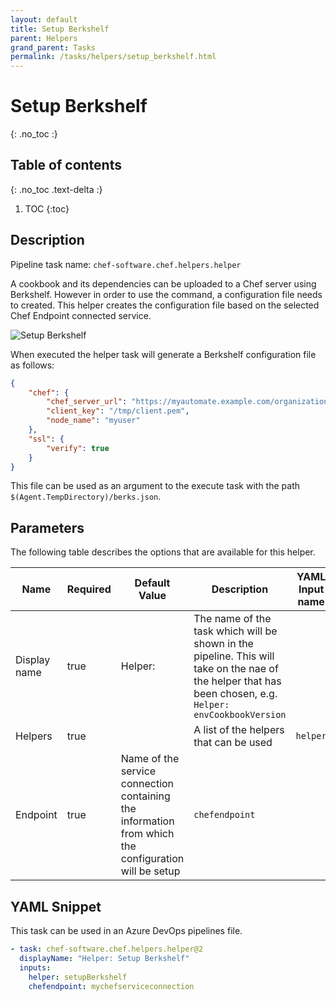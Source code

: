 ```yaml
---
layout: default
title: Setup Berkshelf
parent: Helpers
grand_parent: Tasks
permalink: /tasks/helpers/setup_berkshelf.html
---
```


# Setup Berkshelf
{: .no_toc :}

## Table of contents
{: .no_toc .text-delta :}

1. TOC
{:toc}

## Description

Pipeline task name: `chef-software.chef.helpers.helper`

A cookbook and its dependencies can be uploaded to a Chef server using Berkshelf. However in order to use the command, a configuration file needs to created. This helper creates the configuration file based on the selected Chef Endpoint connected service.

![Setup Berkshelf](../../images/helper_setup_berkshelf.png)

When executed the helper task will generate a Berkshelf configuration file as follows:

```json
{
    "chef": {
        "chef_server_url": "https://myautomate.example.com/organizations/mycompany",
        "client_key": "/tmp/client.pem",
        "node_name": "myuser"
    },
    "ssl": {
        "verify": true
    }
}
```

This file can be used as an argument to the execute task with the path `$(Agent.TempDirectory)/berks.json`.

## Parameters

The following table describes the options that are available for this helper.

| Name | Required | Default Value | Description | YAML Input name |
|---|---|---|---|---|
| Display name | true | Helper: | The name of the task which will be shown in the pipeline. This will take on the nae of the helper that has been chosen, e.g. `Helper: envCookbookVersion` | |
| Helpers | true | | A list of the helpers that can be used | `helper` |
| Endpoint | true | Name of the service connection containing the information from which the configuration will be setup | `chefendpoint` |

## YAML Snippet

This task can be used in an Azure DevOps pipelines file.

```yaml
- task: chef-software.chef.helpers.helper@2
  displayName: "Helper: Setup Berkshelf"
  inputs:
    helper: setupBerkshelf
    chefendpoint: mychefserviceconnection
```